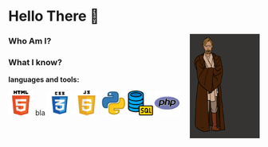 <h1>Hello There 👋</h1>
<img align="right" alt="GIF" src="https://github.com/felipeghizo/icones/blob/main/obi-wan.gif?raw=true" width="140" height="210" />

<h3>Who Am I?</h3>

<h3>What I know?</h3>

  
**languages and tools:**  

<code><img height="50" src="https://github.com/felipeghizo/icones/blob/main/html5-icon-1.png"></code>
bla
<code><img height="50" src="https://github.com/felipeghizo/icones/blob/main/css3-icon.png"></code>
<code><img height="50" src="https://github.com/felipeghizo/icones/blob/main/js-icon.png"></code>
<code><img height="50" src="https://github.com/felipeghizo/icones/blob/main/python-icon.png"></code>
<code><img height="50" src="https://github.com/felipeghizo/icones/blob/main/sql-icon.png"></code>
<code><img height="50" src="https://github.com/felipeghizo/icones/blob/main/php-icon.png"></code>






